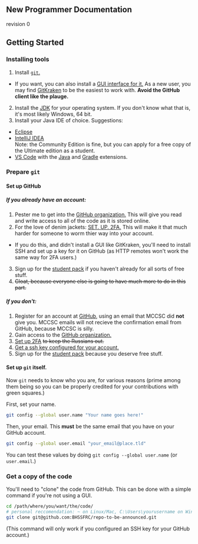 New Programmer Documentation
---
revision 0

## Getting Started
### Installing tools
1. Install [`git`.](https://git-scm.com/)
 * If you want, you can also install a [GUI interface for it.](https://git-scm.com/downloads/guis) As a new user, you may find [GitKraken](https://www.gitkraken.com/) to be the easiest to work with. **Avoid the GitHub client like the plauge.**
2. Install the [JDK](http://www.oracle.com/technetwork/java/javase/downloads/index.html) for your operating system. If you don't know what that is, it's most likely Windows, 64 bit.
3. Install your Java IDE of choice. Suggestions:
 * [Eclipse](https://www.eclipse.org/)
 * [IntelliJ IDEA](http://www.jetbrains.com/idea/)<br>Note: the Community Edition is fine, but you can apply for a free copy of the Ultimate edition as a student.
 * [VS Code](https://code.visualstudio.com/) with the [Java](https://marketplace.visualstudio.com/items?itemName=redhat.java) and [Gradle](https://marketplace.visualstudio.com/items?itemName=cazzar09.Gradle) extensions.

### Prepare `git`
#### Set up GitHub
##### If you already have an account:
1. Pester me to get into the [GitHub organization.](https://github.com/BHSSFRC) This will give you read and write access to all of the code as it is stored online.
2. For the love of denim jackets: [SET. UP. 2FA.](https://help.github.com/articles/securing-your-account-with-two-factor-authentication-2fa/) This will make it that much harder for someone to worm thier way into your account.
 * If you do this, and didn't install a GUI like GitKraken, you'll need to install SSH and set up a key for it on GitHub (as HTTP remotes won't work the same way for 2FA users.)
3. Sign up for the [student pack](https://education.github.com/pack) if you haven't already for all sorts of free stuff.
4. ~~Gloat, because everyone else is going to have much more to do in this part.~~

##### If you don't:
1. Register for an account at [GitHub](https://github.com), using an email that MCCSC did **not** give you. MCCSC emails will not recieve the confirmation email from GitHub, because MCCSC is silly.
2. Gain access to the [GitHub organization.](https://github.com/BHSSFRC)
3. [Set up 2FA](https://help.github.com/articles/securing-your-account-with-two-factor-authentication-2fa/) ~~to keep the Russians out.~~
4. [Get a ssh key configured for your account.](https://help.github.com/articles/connecting-to-github-with-ssh/)
5. Sign up for the [student pack](https://education.github.com/pack) because you deserve free stuff.

#### Set up `git` itself.
Now `git` needs to know who you are, for various reasons (prime among them being so you can be properly credited for your contributions with green squares.)

First, set your name.

```sh
git config --global user.name "Your name goes here!"
```

Then, your email. This **must** be the same email that you have on your GitHub account.

```sh
git config --global user.email "your_email@place.tld"
```

You can test these values by doing `git config --global user.name` (or `user.email`.)

### Get a copy of the code
You'll need to "clone" the code from GitHub. This can be done with a simple command if you're not using a GUI.

```sh
cd /path/where/you/want/the/code/
# personal reccomendation: ~ on Linux/Mac, C:\Users\yourusername on Windows
git clone git@github.com:BHSSFRC/repo-to-be-announced.git
```
(This command will only work if you configured an SSH key for your GitHub account.)

